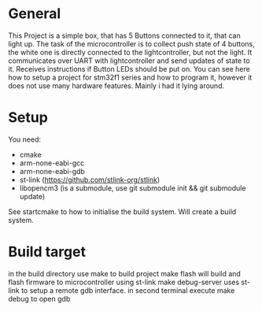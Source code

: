 # General
This Project is a simple box, that has 5 Buttons connected to it, that can light up. The task of the microcontroller is to collect push state of 4 buttons, the white one is directly connected to the lightcontroller, but not the light. It communicates over UART with lightcontroller and send updates of state to it. Receives instructions if Button LEDs should be put on. You can see here how to setup a project for stm32f1 series and how to program it, however it does not use many hardware features. Mainly i had it lying  around. 


# Setup
You need:
 - cmake
 - arm-none-eabi-gcc
 - arm-none-eabi-gdb
 - st-link (https://github.com/stlink-org/stlink)
 - libopencm3 (is a submodule, use git submodule init && git submodule update)

See startcmake to how to initialise the build system. Will create a build system.

# Build target
in the build directory use make to build project
make flash will build and flash firmware to microcontroller using st-link
make debug-server uses st-link to setup a remote gdb interface. in second terminal execute make debug to open gdb

